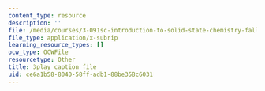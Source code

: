 ```yaml
---
content_type: resource
description: ''
file: /media/courses/3-091sc-introduction-to-solid-state-chemistry-fall-2010/ce6a1b58804058ffadb188be358c6031_malCa9kI7Ag.vtt
file_type: application/x-subrip
learning_resource_types: []
ocw_type: OCWFile
resourcetype: Other
title: 3play caption file
uid: ce6a1b58-8040-58ff-adb1-88be358c6031
---
```

